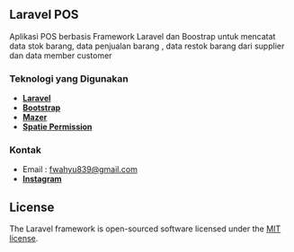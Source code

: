## Laravel POS

Aplikasi POS berbasis Framework Laravel dan Boostrap untuk mencatat data stok barang, data penjualan barang , data restok barang dari supplier dan data member customer

### Teknologi yang Digunakan

-   **[Laravel](https://laravel.com/)**
-   **[Bootstrap](https://getbootstrap.com/)**
-   **[Mazer](https://zuramai.github.io/mazer/)**
-   **[Spatie Permission](https://spatie.be/docs/laravel-permission/v6/introduction)**

### Kontak

-   Email : fwahyu839@gmail.com
-   **[Instagram](https://www.instagram.com/si_yuu.4/)**

## License

The Laravel framework is open-sourced software licensed under the [MIT license](https://opensource.org/licenses/MIT).
